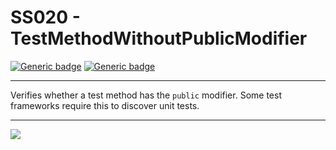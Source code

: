 # SS020 - TestMethodWithoutPublicModifier

[![Generic badge](https://img.shields.io/badge/Severity-Warning-yellow.svg)](https://shields.io/) [![Generic badge](https://img.shields.io/badge/CodeFix-Yes-green.svg)](https://shields.io/)

---

Verifies whether a test method has the `public` modifier. Some test frameworks require this to discover unit tests.

---

![](./attachments/SS020.gif)